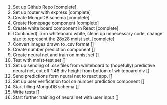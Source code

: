 1. Set up Github Repo [complete]
2. Set up router with express [complete]
3. Create MongoDB schema [complete]
4. Create Homepage component [complete]
5. Create white board component in React [complete]
5. (Continued) Turn whiteboard white, clean up unnecessary code, change size to represent the 28x28 mnist set. [complete]
6. Convert images drawn to .csv format []
7. Create number prediction component []
8. Create neural net and train on mnist set []
9. Test with mnist-test set []
10. Set up sending of .csv files from whiteboard to (hopefully) predictive neural net, cut off 1.48 div height from bottom of whiteboard div []
11. Send predictions form neural net to react app. []
12. Set up user verification tool on number prediction component []
13. Start filling MongoDB schema []
14. Write tests []
15. Start further training of neural net with user input []
